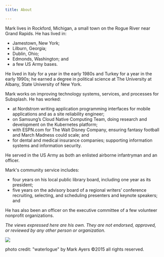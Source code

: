 ```yaml
---
title: About

---
```

Mark lives in Rockford, Michigan, a small town on the Rogue River near Grand Rapids. He has lived in:

* Jamestown, New York;
* Lilburn, Georgia;
* Dublin, Ohio;
* Edmonds, Washington; and
* a few US Army bases.

He lived in Italy for a year in the early 1980s and Turkey for a year in the early 1990s; he earned a degree in political science at The University at Albany, State University of New York.

Mark works on improving technology systems, services, and processes for Subsplash. He has worked:

* at Nordstrom writing application programming interfaces for mobile applications and as a site reliability engineer;
* on Samsung’s Cloud Native Computing Team, doing research and development on the Kubernetes platform;
* with ESPN.com for The Walt Disney Company, ensuring fantasy football and March Madness could scale; and
* for dental and medical insurance companies; supporting information systems and information security.

He served in the US Army as both an enlisted airborne infantryman and an officer.

Mark's community service includes:

* four years on his local public library board, including one year as its president;
* five years on the advisory board of a regional writers’ conference recruiting, selecting, and scheduling presenters and keynote speakers; and

He has also been an officer on the executive committee of a few volunteer nonprofit organizations.

_The views expressed here are his own. They are not endorsed, approved, or reviewed by any other person or organization._

![](/media/waterlogue.jpg)

photo credit: "waterlogue" by Mark Ayers ©2015 all rights reserved.